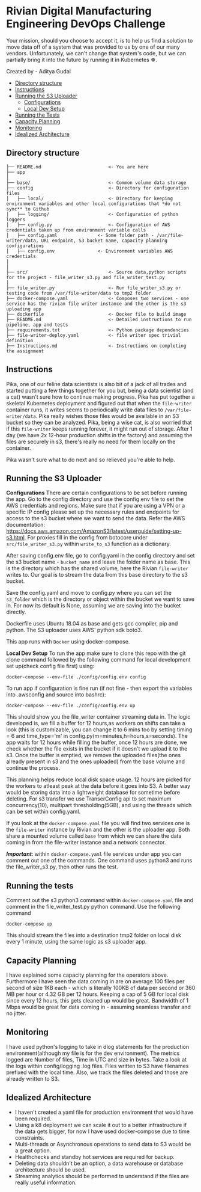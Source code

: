 # Rivian Digital Manufacturing Engineering DevOps Challenge                                                                                                                        
Your mission, should you choose to accept it, is to help us find a solution to move data off of a system that was provided to us by one of our many vendors. Unfortunately, we can't change that system's code, but we can partially bring it into the future by running it in Kubernetes ☸.

Created by - Aditya Gudal

<!-- toc -->

- [Directory structure](#directory-structure)
- [Instructions](#instructions)
- [Running the S3 Uploader](#running-the-s3-uploader)
  * [Configurations](#configurations)
  * [Local Dev Setup](#local-dev-setup)
- [Running the Tests](#running-the-tests)
- [Capacity Planning](#capacity-planning)
- [Monitoring](#monitoring)
- [Idealized Architecture](#idealized-architecture)

<!-- tocstop -->

## Directory structure 

```
├── README.md                         <- You are here
├── app 
│
├── base/                             <- Common volume data storage
├── config                            <- Directory for configuration files 
│   ├── local/                        <- Directory for keeping environment variables and other local configurations that *do not sync** to Github 
│   ├── logging/                      <- Configuration of python loggers
│   ├── config.py                     <- Configuration of AWS credentials taken up from environment variable calls
│   ├── config.yaml	              <- Some folder path - /var/file-writer/data, URL endpoint, S3 bucket name, capacity planning configurations 
│   ├── config.env	              <- Environment variables AWS credentials
|
│
├── src/                              <- Source data,python scripts for the project - file_writer_s3.py and file_writer_test.py
│
├── file_writer.py                    <- Run file_writer_s3.py or testing code from /var/file-writer/data to tmp2 folder 
├── docker-compose.yaml               <- Composes two services - one service has the rivian file writer instance and the other is the s3 uploading app
├── dockerfile                        <- Docker file to build image
├── README.md                         <- Detailed instructions to run pipeline, app and tests
├── requirements.txt                  <- Python package dependencies 
├── file-writer-deploy.yaml           <- file writer spec trivial definition
├── Instructions.md                   <- Instructions on completing the assignment
```
## Instructions

Pika, one of our feline data scientists is also bit of a jack of all trades and started putting a few things together for you but, being a data scientist (and a cat) wasn't sure how to continue making progress. Pika has put together a skeletal Kubernetes deployment and figured out that when the `file-writer` container runs, it writes seems to periodically write data files to `/var/file-writer/data`. Pika really wishes those files would be available in an S3 bucket so they can be analyzed. Pika, being a wise cat, is also worried that if this `file-writer` keeps running forever, it might run out of storage. After 1 day (we have 2x 12-hour production shifts in the factory) and assuming the files are securely in s3, there's really no need for them locally on the container.

Pika wasn't sure what to do next and so relieved you're able to help.

## Running the S3 Uploader

**Configurations**
There are certain configurations to be set before running the app. Go to the config directory and use the config.env file to set the AWS credentials and regions. Make sure that if you are using a VPN or a specific IP config please set up the necessary rules and endpoints for access to the s3 bucket where we want to send the data. Refer the AWS documentation: https://docs.aws.amazon.com/AmazonS3/latest/userguide/setting-up-s3.html. For proxies fill in the config from botocore under `src/file_writer_s3.py` within `write_to_s3` function as a dictionary.

After saving config.env file, go to config.yaml in the config directory and set the s3 bucket name - `bucket_name` and leave the folder name as base. This is the directory which has the shared volume, here the Rivian `file-writer` writes to. Our goal is to stream the data from this base directory to the s3 bucket. 

Save the config.yaml and move to config.py where you can set the `s3_folder` which is the directory or object within the bucket we want to save in. For now its default is None, assuming we are saving into the bucket directly.

Dockerfile uses Ubuntu 18.04 as base and gets gcc compiler, pip and python. The S3 uploader uses AWS' python sdk boto3.

This app runs with `Docker` using docker-compose.

**Local Dev Setup**
To run the app make sure to clone this repo with the git clone command followed by the following command for local development set up(check config file first) using:

    docker-compose --env-file ./config/config.env config

To run app if configuration is fine run (if not fine - then export the variables into .awsconfig and source into bashrc):

    docker-compose --env-file ./config/config.env up

This should show you the file_writer container streaming data in. The logic developed is, we fill a buffer for 12 hours,as workers on shifts can take a look (this is customizable, you can change it to 6 mins too by setting timing = 6 and time_type='m' in config.py(m=minutes,h=hours,s=seconds). The app waits for 12 hours while filling the buffer, once 12 hours are done, we check whether the file exists in the bucket if it doesn't we upload it to the s3. Once the buffer is emptied, we remove the uploaded files(the ones already present in s3 and the ones uploaded) from the base volume and continue the process.

This planning helps reduce local disk space usage. 12 hours are picked for the workers to atleast peak at the data before it goes into S3. A better way would be storing data into a lightweight database for sometime before deleting. For s3 transfer we use TranserConfig api to set maximum concurrency(10), multipart thresholding(5GB), and using the threads which can be set within config.yaml.

If you look at the `docker-compose.yaml` file  you will find two services one is the `file-writer` instance by Rivian and the other is the uploader app. Both share a mounted volume called `base` from which we can share the data coming in from the file-writer instance and a network connector.

***Important***: within `docker-compose.yaml` file services under app you can comment out one of the commands. One command uses python3 and runs the file_writer_s3.py, then other runs the test.

## Running the tests
Comment out the s3 python3 command within `docker-compose.yaml` file and comment in the file_writer_test.py python command. Use the following command

    docker-compose up
  
This should stream the files into a destination tmp2 folder on local disk every 1 minute, using the same logic as s3 uploader app.

## Capacity Planning
I have explained some capacity planning for the operators above. Furthermore I have seen the data coming in are on average 100 files per second of size 1KB each - which is literally 100KB of data per second or 360 MB per hour or 4.32 GB per 12 hours. Keeping a cap of 5 GB for local disk since every 12 hours, this gets cleaned up would be great. Bandwidth of 1 Mbps would be great for data coming in - assuming seamless transfer and no jitter.

## Monitoring

I have used python's logging to take in dlog statements for the production environment(although my file is for the dev environment). The metrics logged are Number of files, Time in UTC and size in bytes. Take a look at the logs within config/logging .log files. Files written to S3 have filenames prefixed with the local time. Also, we track the files deleted and those are already written to S3.

## Idealized Architecture
* I haven't created a yaml file for production environment that would have been required.
* Using a k8 deployment we can scale it out to a better infrastructure if the data gets bigger, for now I have used docker-compose due to time constraints. 
* Multi-threads or Asynchronous operations to send data to S3 would be a great option.
* Healthchecks and standby hot services are required for backup.
* Deleting data shouldn't be an option, a data warehouse or database architecture should be used.
* Streaming analytics should be performed to understand if the files are really useful information.


